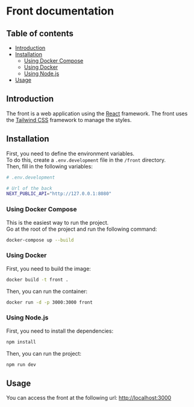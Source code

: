 <!-- omit in toc -->
# Front documentation

<!-- omit in toc -->
## Table of contents

- [Introduction](#introduction)
- [Installation](#installation)
  - [Using Docker Compose](#using-docker-compose)
  - [Using Docker](#using-docker)
  - [Using Node.js](#using-nodejs)
- [Usage](#usage)

## Introduction

The front is a web application using the [React](https://reactjs.org/) framework.
The front uses the [Tailwind CSS](https://tailwindcss.com/) framework to manage the styles.

## Installation

First, you need to define the environment variables.  
To do this, create a `.env.development` file in the `/front` directory.  
Then, fill in the following variables:

```bash
# .env.development

# Url of the back
NEXT_PUBLIC_API="http://127.0.0.1:8080"
```

### Using Docker Compose

This is the easiest way to run the project.  
Go at the root of the project and run the following command:

```bash
docker-compose up --build
```

### Using Docker

First, you need to build the image:

```bash
docker build -t front .
```

Then, you can run the container:

```bash
docker run -d -p 3000:3000 front
```

### Using Node.js

First, you need to install the dependencies:

```bash
npm install
```

Then, you can run the project:

```bash
npm run dev
```

## Usage

You can access the front at the following url: [http://localhost:3000](http://localhost:3000)
